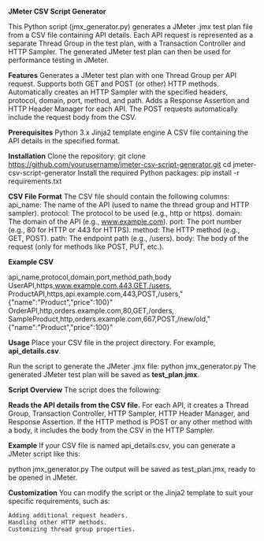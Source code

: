 **JMeter CSV Script Generator**

This Python script (jmx_generator.py) generates a JMeter .jmx test plan file from a CSV file containing API details. Each API request is represented as a separate Thread Group in the test plan, with a Transaction Controller and HTTP Sampler. The generated JMeter test plan can then be used for performance testing in JMeter.

**Features**
Generates a JMeter test plan with one Thread Group per API request.
Supports both GET and POST (or other) HTTP methods.
Automatically creates an HTTP Sampler with the specified headers, protocol, domain, port, method, and path.
Adds a Response Assertion and HTTP Header Manager for each API.
The POST requests automatically include the request body from the CSV.

**Prerequisites**
Python 3.x
Jinja2 template engine
A CSV file containing the API details in the specified format.

**Installation**
    Clone the repository:
    git clone https://github.com/yourusername/jmeter-csv-script-generator.git
    cd jmeter-csv-script-generator
    Install the required Python packages:
    pip install -r requirements.txt

**CSV File Format**
The CSV file should contain the following columns:
    api_name: The name of the API (used to name the thread group and HTTP sampler).
    protocol: The protocol to be used (e.g., http or https).
    domain: The domain of the API (e.g., www.example.com).
    port: The port number (e.g., 80 for HTTP or 443 for HTTPS).
    method: The HTTP method (e.g., GET, POST).
    path: The endpoint path (e.g., /users).
    body: The body of the request (only for methods like POST, PUT, etc.).

**Example CSV**

api_name,protocol,domain,port,method,path,body
UserAPI,https,www.example.com,443,GET,/users,
ProductAPI,https,api.example.com,443,POST,/users,"{\"name\":\"Product\",\"price\":100}"
OrderAPI,http,orders.example.com,80,GET,/orders,
SampleProduct,http,orders.example.com,667,POST,/new/old,"{\"name\":\"Product\",\"price\":100}"

**Usage**
Place your CSV file in the project directory. For example, **api_details.csv**.

Run the script to generate the JMeter .jmx file:
    python jmx_generator.py
The generated JMeter test plan will be saved as **test_plan.jmx**.

**Script Overview**
The script does the following:

**Reads the API details from the CSV file.**
For each API, it creates a Thread Group, Transaction Controller, HTTP Sampler, HTTP Header Manager, and Response Assertion.
If the HTTP method is POST or any other method with a body, it includes the body from the CSV in the HTTP Sampler.

**Example**
If your CSV file is named api_details.csv, you can generate a JMeter script like this:

python jmx_generator.py
The output will be saved as test_plan.jmx, ready to be opened in JMeter.

**Customization**
You can modify the script or the Jinja2 template to suit your specific requirements, such as:

    Adding additional request headers.
    Handling other HTTP methods.
    Customizing thread group properties.
